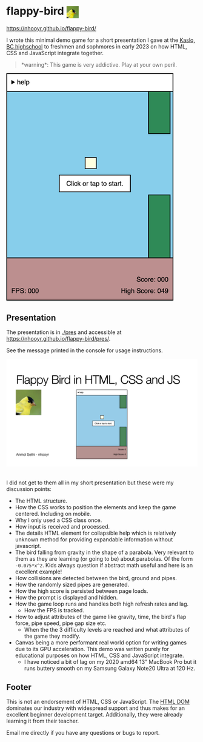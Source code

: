 # flappy-bird <img src="./favicon.jpg" alt="Favicon" width="32" height="32" style="vertical-align: middle">

https://nhooyr.github.io/flappy-bird/

I wrote this minimal demo game for a short presentation I gave at the [Kaslo, BC
highschool](https://jvh.sd8.bc.ca/) to freshmen and sophmores in early 2023 on how HTML,
CSS and JavaScript integrate together.

> \*warning\*: This game is very addictive. Play at your own peril.

<a href="https://nhooyr.github.io/flappy-bird/">
  <img src="./ss.png" alt="Screenshot" height="600">
</a>

## Presentation

The presentation is in [./pres](./pres) and accessible at
https://nhooyr.github.io/flappy-bird/pres/.

See the message printed in the console for usage instructions.

<a href="https://nhooyr.github.io/flappy-bird/pres/" >
  <!-- kbd is for adding a border around the preview. -->
  <kbd>
    <img src="./pres/pres.001.jpg" alt="Presentation Preview">
  </kbd>
</a>
<!-- Do not know why but two br are required to separate the kbd border from below -->
<br /><br />

I did not get to them all in my short presentation but these were my discussion points:

- The HTML structure.
- How the CSS works to position the elements and keep the game centered.
  Including on mobile.
- Why I only used a CSS class once.
- How input is received and processed.
- The details HTML element for collapsible help which is relatively unknown method for
  providing expandable information without javascript.
- The bird falling from gravity in the shape of a parabola. Very relevant to them as they
  are learning (or going to be) about parabolas. Of the form `-0.075*x^2`. Kids always
  question if abstract math useful and here is an excellent example!
- How collisions are detected between the bird, ground and pipes.
- How the randomly sized pipes are generated.
- How the high score is persisted between page loads.
- How the prompt is displayed and hidden.
- How the game loop runs and handles both high refresh rates and lag.
  - How the FPS is tracked.
- How to adjust attributes of the game like gravity, time, the bird's flap force, pipe
  speed, pipe gap size etc.
  - When the the 3 difficulty levels are reached and what attributes of the game they
    modify.
- Canvas being a more performant real world option for writing games due to its GPU
  acceleration. This demo was written purely for educational purposes on how HTML, CSS and
  JavaScript integrate.
  - I have noticed a bit of lag on my 2020 amd64 13" MacBook Pro but it runs buttery smooth
    on my Samsung Galaxy Note20 Ultra at 120 Hz.

## Footer

This is not an endorsement of HTML, CSS or JavaScript. The [HTML
DOM](https://developer.mozilla.org/en-US/docs/Web/API/Document_Object_Model) dominates our
industry with widespread support and thus makes for an excellent beginner development
target. Additionally, they were already learning it from their teacher.

Email me directly if you have any questions or bugs to report.
